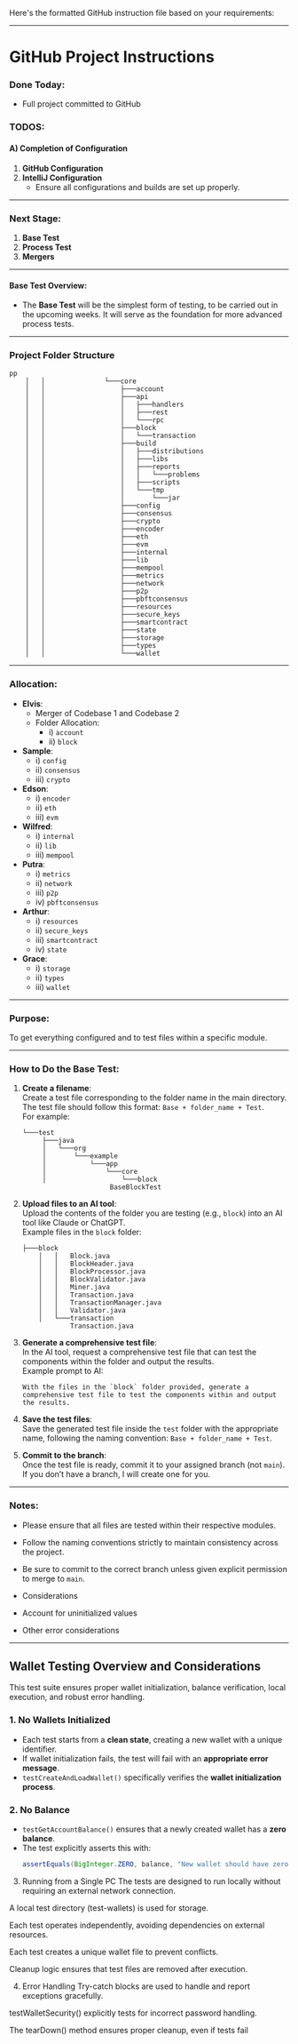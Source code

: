 Here's the formatted GitHub instruction file based on your requirements:

---

# GitHub Project Instructions

### Done Today:
- Full project committed to GitHub

### TODOS:

#### A) Completion of Configuration
1. **GitHub Configuration**  
2. **IntelliJ Configuration**  
    - Ensure all configurations and builds are set up properly.

---

### Next Stage:

1. **Base Test**
2. **Process Test**
3. **Mergers**

---

#### Base Test Overview:
- The **Base Test** will be the simplest form of testing, to be carried out in the upcoming weeks. It will serve as the foundation for more advanced process tests.

---

### Project Folder Structure

```
pp
    │   │               └───core
    │   │                   ├───account
    │   │                   ├───api
    │   │                   │   ├───handlers
    │   │                   │   ├───rest
    │   │                   │   └───rpc
    │   │                   ├───block
    │   │                   │   └───transaction
    │   │                   ├───build
    │   │                   │   ├───distributions
    │   │                   │   ├───libs
    │   │                   │   ├───reports
    │   │                   │   │   └───problems
    │   │                   │   ├───scripts
    │   │                   │   └───tmp
    │   │                   │       └───jar
    │   │                   ├───config
    │   │                   ├───consensus
    │   │                   ├───crypto
    │   │                   ├───encoder
    │   │                   ├───eth
    │   │                   ├───evm
    │   │                   ├───internal
    │   │                   ├───lib
    │   │                   ├───mempool
    │   │                   ├───metrics
    │   │                   ├───network
    │   │                   ├───p2p
    │   │                   ├───pbftconsensus
    │   │                   ├───resources
    │   │                   ├───secure_keys
    │   │                   ├───smartcontract
    │   │                   ├───state
    │   │                   ├───storage
    │   │                   ├───types
    │   │                   └───wallet
```

---

### Allocation:

- **Elvis**:  
  - Merger of Codebase 1 and Codebase 2  
  - Folder Allocation:  
    - i) `account`  
    - ii) `block`  
- **Sample**:  
  - i) `config`  
  - ii) `consensus`  
  - iii) `crypto`  
- **Edson**:  
  - i) `encoder`  
  - ii) `eth`  
  - iii) `evm`  
- **Wilfred**:  
  - i) `internal`  
  - ii) `lib`  
  - iii) `mempool`  
- **Putra**:  
  - i) `metrics`  
  - ii) `network`  
  - iii) `p2p`  
  - iv) `pbftconsensus`  
- **Arthur**:  
  - i) `resources`  
  - ii) `secure_keys`  
  - iii) `smartcontract`  
  - iv) `state`  
- **Grace**:  
  - i) `storage`  
  - ii) `types`  
  - iii) `wallet`  

---

### Purpose:
To get everything configured and to test files within a specific module.

---

### How to Do the Base Test:

1. **Create a filename**:  
   Create a test file corresponding to the folder name in the main directory. The test file should follow this format: `Base + folder_name + Test`.  
   For example:  
   ```
   └───test
        ├───java
        │   └───org
        │       └───example
        │           └───app
        │               └───core
        │                   └───block
                         BaseBlockTest
   ```

2. **Upload files to an AI tool**:  
   Upload the contents of the folder you are testing (e.g., `block`) into an AI tool like Claude or ChatGPT.  
   Example files in the `block` folder:
   ```
   ├───block
       │   │   Block.java
       │   │   BlockHeader.java
       │   │   BlockProcessor.java
       │   │   BlockValidator.java
       │   │   Miner.java
       │   │   Transaction.java
       │   │   TransactionManager.java
       │   │   Validator.java
       │   └───transaction
               Transaction.java
   ```

3. **Generate a comprehensive test file**:  
   In the AI tool, request a comprehensive test file that can test the components within the folder and output the results.  
   Example prompt to AI:  
   ```
   With the files in the `block` folder provided, generate a comprehensive test file to test the components within and output the results.
   ```

4. **Save the test files**:  
   Save the generated test file inside the `test` folder with the appropriate name, following the naming convention: `Base + folder_name + Test`.

5. **Commit to the branch**:  
   Once the test file is ready, commit it to your assigned branch (not `main`).  
   If you don’t have a branch, I will create one for you.

---

### Notes:
- Please ensure that all files are tested within their respective modules.
- Follow the naming conventions strictly to maintain consistency across the project.
- Be sure to commit to the correct branch unless given explicit permission to merge to `main`.

- Considerations
- Account for uninitialized values
- Other error considerations

--- 
## Wallet Testing Overview and Considerations

This test suite ensures proper wallet initialization, balance verification, local execution, and robust error handling.

### 1. No Wallets Initialized
- Each test starts from a **clean state**, creating a new wallet with a unique identifier.
- If wallet initialization fails, the test will fail with an **appropriate error message**.
- `testCreateAndLoadWallet()` specifically verifies the **wallet initialization process**.

### 2. No Balance
- `testGetAccountBalance()` ensures that a newly created wallet has a **zero balance**.
- The test explicitly asserts this with:
  ```java
  assertEquals(BigInteger.ZERO, balance, "New wallet should have zero balance");
3. Running from a Single PC
The tests are designed to run locally without requiring an external network connection.

A local test directory (test-wallets) is used for storage.

Each test operates independently, avoiding dependencies on external resources.

Each test creates a unique wallet file to prevent conflicts.

Cleanup logic ensures that test files are removed after execution.

4. Error Handling
Try-catch blocks are used to handle and report exceptions gracefully.

testWalletSecurity() explicitly tests for incorrect password handling.

The tearDown() method ensures proper cleanup, even if tests fail

